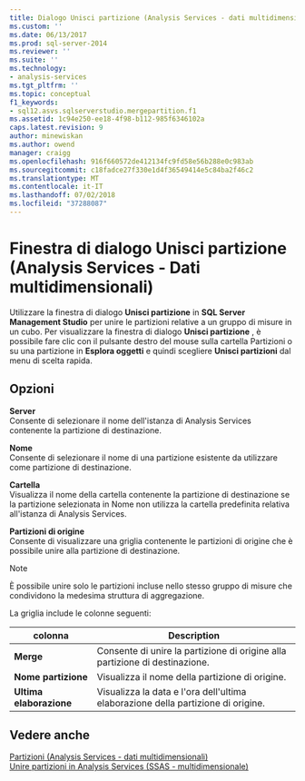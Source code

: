 ```yaml
---
title: Dialogo Unisci partizione (Analysis Services - dati multidimensionali) | Microsoft Docs
ms.custom: ''
ms.date: 06/13/2017
ms.prod: sql-server-2014
ms.reviewer: ''
ms.suite: ''
ms.technology:
- analysis-services
ms.tgt_pltfrm: ''
ms.topic: conceptual
f1_keywords:
- sql12.asvs.sqlserverstudio.mergepartition.f1
ms.assetid: 1c94e250-ee18-4f98-b112-985f6346102a
caps.latest.revision: 9
author: minewiskan
ms.author: owend
manager: craigg
ms.openlocfilehash: 916f660572de412134fc9fd58e56b288e0c983ab
ms.sourcegitcommit: c18fadce27f330e1d4f36549414e5c84ba2f46c2
ms.translationtype: MT
ms.contentlocale: it-IT
ms.lasthandoff: 07/02/2018
ms.locfileid: "37288087"
---
```

# <a name="merge-partition-dialog-box-analysis-services---multidimensional-data"></a>Finestra di dialogo Unisci partizione (Analysis Services - Dati multidimensionali)
  Utilizzare la finestra di dialogo **Unisci partizione** in **SQL Server Management Studio** per unire le partizioni relative a un gruppo di misure in un cubo. Per visualizzare la finestra di dialogo **Unisci partizione** , è possibile fare clic con il pulsante destro del mouse sulla cartella Partizioni o su una partizione in **Esplora oggetti** e quindi scegliere **Unisci partizioni** dal menu di scelta rapida.  
  
## <a name="options"></a>Opzioni  
 **Server**  
 Consente di selezionare il nome dell'istanza di Analysis Services contenente la partizione di destinazione.  
  
 **Nome**  
 Consente di selezionare il nome di una partizione esistente da utilizzare come partizione di destinazione.  
  
 **Cartella**  
 Visualizza il nome della cartella contenente la partizione di destinazione se la partizione selezionata in Nome non utilizza la cartella predefinita relativa all'istanza di Analysis Services.  
  
 **Partizioni di origine**  
 Consente di visualizzare una griglia contenente le partizioni di origine che è possibile unire alla partizione di destinazione.  
  
> [!NOTE]  
>  È possibile unire solo le partizioni incluse nello stesso gruppo di misure che condividono la medesima struttura di aggregazione.  
  
 La griglia include le colonne seguenti:  
  
|colonna|Description|  
|------------|-----------------|  
|**Merge**|Consente di unire la partizione di origine alla partizione di destinazione.|  
|**Nome partizione**|Visualizza il nome della partizione di origine.|  
|**Ultima elaborazione**|Visualizza la data e l'ora dell'ultima elaborazione della partizione di origine.|  
  
## <a name="see-also"></a>Vedere anche  
 [Partizioni &#40;Analysis Services - dati multidimensionali&#41;](multidimensional-models-olap-logical-cube-objects/partitions-analysis-services-multidimensional-data.md)   
 [Unire partizioni in Analysis Services &#40;SSAS - multidimensionale&#41;](multidimensional-models/merge-partitions-in-analysis-services-ssas-multidimensional.md)  
  
  
